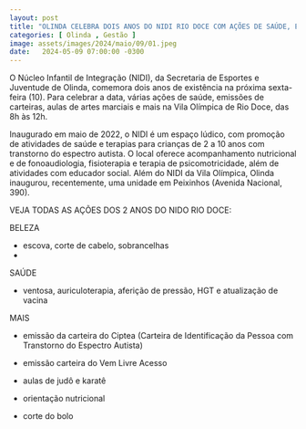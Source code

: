 ```yaml
---
layout: post
title: "OLINDA CELEBRA DOIS ANOS DO NIDI RIO DOCE COM AÇÕES DE SAÚDE, EMISSÕES DE CARTEIRAS E AULAS DE ARTES MARCIAIS"
categories: [ Olinda , Gestão ]
image: assets/images/2024/maio/09/01.jpeg
date:   2024-05-09 07:00:00 -0300
---
```

O Núcleo Infantil de Integração (NIDI), da Secretaria de Esportes e Juventude de Olinda, comemora dois anos de existência na próxima sexta-feira (10). Para celebrar a data, várias ações de saúde, emissões de carteiras, aulas de artes marciais e mais na Vila Olímpica de Rio Doce, das 8h às 12h.

Inaugurado em maio de 2022, o NIDI é um espaço lúdico, com promoção de atividades de saúde e terapias para crianças de 2 a 10 anos com transtorno do espectro autista. O local oferece acompanhamento nutricional e de fonoaudiologia, fisioterapia e terapia de psicomotricidade, além de atividades com educador social. Além do NIDI da Vila Olímpica, Olinda inaugurou, recentemente, uma unidade em Peixinhos (Avenida Nacional, 390).

VEJA TODAS AS AÇÕES DOS 2 ANOS DO NIDO RIO DOCE:

BELEZA

- escova, corte de cabelo, sobrancelhas
- 
SAÚDE

- ventosa, auriculoterapia, aferição de pressão, HGT e atualização de vacina

MAIS

- emissão da carteira do Ciptea (Carteira de Identificação da Pessoa com Transtorno do Espectro Autista)

- emissão carteira do Vem Livre Acesso

- aulas de judô e karatê

- orientação nutricional

- corte do bolo
